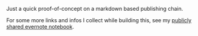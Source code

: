 Just a quick proof-of-concept on a markdown based publishing chain.

For some more links and infos I collect while building this, see my [publicly shared evernote notebook](https://www.evernote.com/pub/halfbyte/epublishingtipsandtricks).

